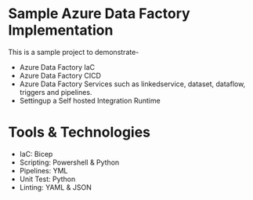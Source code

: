 # Sample Azure Data Factory Implementation
This is a sample project to demonstrate-
- Azure Data Factory IaC
- Azure Data Factory CICD
- Azure Data Factory Services such as linkedservice, dataset, dataflow, triggers and pipelines.
- Settingup a Self hosted Integration Runtime

# Tools & Technologies
- IaC: Bicep
- Scripting: Powershell & Python
- Pipelines: YML
- Unit Test: Python
- Linting: YAML & JSON

